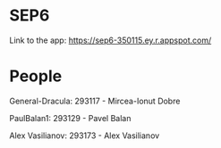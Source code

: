 # SEP6 
Link to the app: https://sep6-350115.ey.r.appspot.com/

# People
General-Dracula:  293117 - Mircea-Ionut Dobre

PaulBalan1:       293129 - Pavel Balan

Alex Vasilianov:  293173 - Alex Vasilianov


